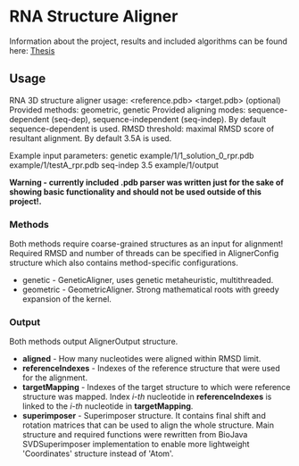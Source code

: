 # RNA Structure Aligner

Information about the project, results and included algorithms can be found here: [Thesis](https://drive.google.com/open?id=17tl4rKGbjy284WpHZ5hWgyhpB6T08-vA)


## Usage
RNA 3D structure aligner usage: <method> <reference.pdb> <target.pdb> <aligning-mode> <rmsd-threshold> <output-directory> (optional)
Provided methods: geometric, genetic
Provided aligning modes: sequence-dependent (seq-dep), sequence-independent (seq-indep). By default sequence-dependent is used.
RMSD threshold: maximal RMSD score of resultant alignment. By default 3.5A is used.

Example input parameters:
genetic example/1/1_solution_0_rpr.pdb example/1/testA_rpr.pdb seq-indep 3.5 example/1/output

**Warning - currently included .pdb parser was written just for the sake of showing basic functionality and should not be used  outside of this project!.**

### Methods
Both methods require coarse-grained structures as an input for alignment!
Required RMSD and number of threads can be specified in AlignerConfig structure which also contains method-specific configurations.

- genetic - GeneticAligner, uses genetic metaheuristic, multithreaded. 
- geometric - GeometricAligner. Strong mathematical roots with greedy expansion of the kernel.

### Output 
Both methods output AlignerOutput structure.

- **aligned** - How many nucleotides were aligned within RMSD limit.
- **referenceIndexes** - Indexes of the reference structure that were used for the alignment.
- **targetMapping** - Indexes of the target structure to which were reference structure was mapped. Index *i-th* nucleotide in **referenceIndexes** is linked to the *i-th* nucleotide in **targetMapping**.
- **superimposer** - Superimposer structure. It contains final shift and rotation matrices that can be used to align the whole structure. Main structure and required functions were rewritten from BioJava SVDSuperimposer implementation to enable more lightweight 'Coordinates' structure instead of 'Atom'.
